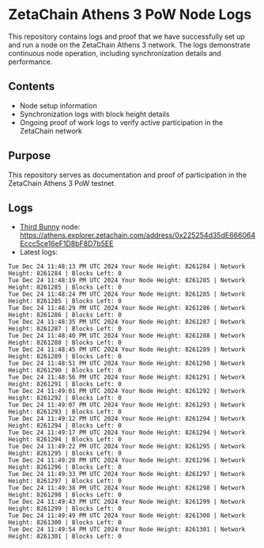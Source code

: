 # ZetaChain Athens 3 PoW Node Logs
This repository contains logs and proof that we have successfully set up and run a node on the ZetaChain Athens 3 network. The logs demonstrate continuous node operation, including synchronization details and performance.

## Contents
- Node setup information
- Synchronization logs with block height details
- Ongoing proof of work logs to verify active participation in the ZetaChain network

## Purpose
This repository serves as documentation and proof of participation in the ZetaChain Athens 3 PoW testnet.

## Logs

- [Third Bunny](https://thirdbunny.xyz/) node: https://athens.explorer.zetachain.com/address/0x225254d35dE666064Eccc5ce16eF1D8bF8D7b5EE
- Latest logs:
```
Tue Dec 24 11:48:13 PM UTC 2024 Your Node Height: 8261284 | Network Height: 8261284 | Blocks Left: 0
Tue Dec 24 11:48:19 PM UTC 2024 Your Node Height: 8261285 | Network Height: 8261285 | Blocks Left: 0
Tue Dec 24 11:48:24 PM UTC 2024 Your Node Height: 8261285 | Network Height: 8261285 | Blocks Left: 0
Tue Dec 24 11:48:29 PM UTC 2024 Your Node Height: 8261286 | Network Height: 8261286 | Blocks Left: 0
Tue Dec 24 11:48:35 PM UTC 2024 Your Node Height: 8261287 | Network Height: 8261287 | Blocks Left: 0
Tue Dec 24 11:48:40 PM UTC 2024 Your Node Height: 8261288 | Network Height: 8261288 | Blocks Left: 0
Tue Dec 24 11:48:45 PM UTC 2024 Your Node Height: 8261289 | Network Height: 8261289 | Blocks Left: 0
Tue Dec 24 11:48:51 PM UTC 2024 Your Node Height: 8261290 | Network Height: 8261290 | Blocks Left: 0
Tue Dec 24 11:48:56 PM UTC 2024 Your Node Height: 8261291 | Network Height: 8261291 | Blocks Left: 0
Tue Dec 24 11:49:01 PM UTC 2024 Your Node Height: 8261292 | Network Height: 8261292 | Blocks Left: 0
Tue Dec 24 11:49:07 PM UTC 2024 Your Node Height: 8261293 | Network Height: 8261293 | Blocks Left: 0
Tue Dec 24 11:49:12 PM UTC 2024 Your Node Height: 8261294 | Network Height: 8261294 | Blocks Left: 0
Tue Dec 24 11:49:17 PM UTC 2024 Your Node Height: 8261294 | Network Height: 8261294 | Blocks Left: 0
Tue Dec 24 11:49:22 PM UTC 2024 Your Node Height: 8261295 | Network Height: 8261295 | Blocks Left: 0
Tue Dec 24 11:49:28 PM UTC 2024 Your Node Height: 8261296 | Network Height: 8261296 | Blocks Left: 0
Tue Dec 24 11:49:33 PM UTC 2024 Your Node Height: 8261297 | Network Height: 8261297 | Blocks Left: 0
Tue Dec 24 11:49:38 PM UTC 2024 Your Node Height: 8261298 | Network Height: 8261298 | Blocks Left: 0
Tue Dec 24 11:49:43 PM UTC 2024 Your Node Height: 8261299 | Network Height: 8261299 | Blocks Left: 0
Tue Dec 24 11:49:49 PM UTC 2024 Your Node Height: 8261300 | Network Height: 8261300 | Blocks Left: 0
Tue Dec 24 11:49:54 PM UTC 2024 Your Node Height: 8261301 | Network Height: 8261301 | Blocks Left: 0
```
